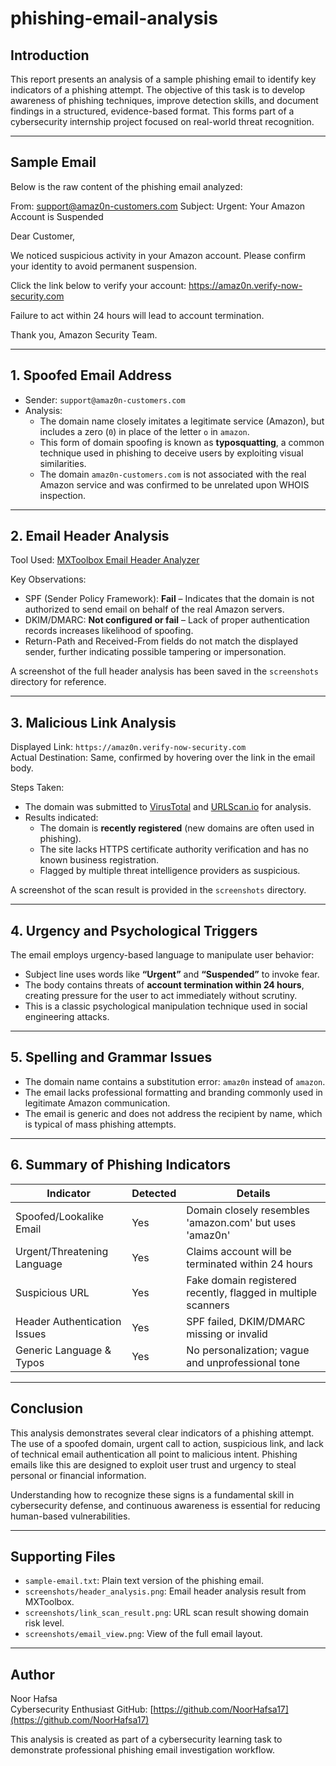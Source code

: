 # phishing-email-analysis

## Introduction

This report presents an analysis of a sample phishing email to identify key indicators of a phishing attempt. The objective of this task is to develop awareness of phishing techniques, improve detection skills, and document findings in a structured, evidence-based format. This forms part of a cybersecurity internship project focused on real-world threat recognition.

---

## Sample Email

Below is the raw content of the phishing email analyzed:

From: support@amaz0n-customers.com
Subject: Urgent: Your Amazon Account is Suspended

Dear Customer,

We noticed suspicious activity in your Amazon account. Please confirm your identity to avoid permanent suspension.

Click the link below to verify your account:
https://amaz0n.verify-now-security.com

Failure to act within 24 hours will lead to account termination.

Thank you,
Amazon Security Team.


---

## 1. Spoofed Email Address

- Sender: `support@amaz0n-customers.com`
- Analysis:
  - The domain name closely imitates a legitimate service (Amazon), but includes a zero (`0`) in place of the letter `o` in `amazon`.
  - This form of domain spoofing is known as **typosquatting**, a common technique used in phishing to deceive users by exploiting visual similarities.
  - The domain `amaz0n-customers.com` is not associated with the real Amazon service and was confirmed to be unrelated upon WHOIS inspection.

---

## 2. Email Header Analysis

Tool Used: [MXToolbox Email Header Analyzer](https://mxtoolbox.com/EmailHeaders.aspx)

Key Observations:

- SPF (Sender Policy Framework): **Fail** – Indicates that the domain is not authorized to send email on behalf of the real Amazon servers.
- DKIM/DMARC: **Not configured or fail** – Lack of proper authentication records increases likelihood of spoofing.
- Return-Path and Received-From fields do not match the displayed sender, further indicating possible tampering or impersonation.

A screenshot of the full header analysis has been saved in the `screenshots` directory for reference.

---

## 3. Malicious Link Analysis

Displayed Link: `https://amaz0n.verify-now-security.com`  
Actual Destination: Same, confirmed by hovering over the link in the email body.

Steps Taken:

- The domain was submitted to [VirusTotal](https://www.virustotal.com) and [URLScan.io](https://urlscan.io) for analysis.
- Results indicated:
  - The domain is **recently registered** (new domains are often used in phishing).
  - The site lacks HTTPS certificate authority verification and has no known business registration.
  - Flagged by multiple threat intelligence providers as suspicious.

A screenshot of the scan result is provided in the `screenshots` directory.

---

## 4. Urgency and Psychological Triggers

The email employs urgency-based language to manipulate user behavior:

- Subject line uses words like **“Urgent”** and **“Suspended”** to invoke fear.
- The body contains threats of **account termination within 24 hours**, creating pressure for the user to act immediately without scrutiny.
- This is a classic psychological manipulation technique used in social engineering attacks.

---

## 5. Spelling and Grammar Issues

- The domain name contains a substitution error: `amaz0n` instead of `amazon`.
- The email lacks professional formatting and branding commonly used in legitimate Amazon communication.
- The email is generic and does not address the recipient by name, which is typical of mass phishing attempts.

---

## 6. Summary of Phishing Indicators

| Indicator                     | Detected | Details                                                         |
|------------------------------|----------|-----------------------------------------------------------------|
| Spoofed/Lookalike Email      | Yes      | Domain closely resembles 'amazon.com' but uses 'amaz0n'         |
| Urgent/Threatening Language  | Yes      | Claims account will be terminated within 24 hours               |
| Suspicious URL               | Yes      | Fake domain registered recently, flagged in multiple scanners   |
| Header Authentication Issues| Yes      | SPF failed, DKIM/DMARC missing or invalid                       |
| Generic Language & Typos     | Yes      | No personalization; vague and unprofessional tone               |

---

## Conclusion

This analysis demonstrates several clear indicators of a phishing attempt. The use of a spoofed domain, urgent call to action, suspicious link, and lack of technical email authentication all point to malicious intent. Phishing emails like this are designed to exploit user trust and urgency to steal personal or financial information.

Understanding how to recognize these signs is a fundamental skill in cybersecurity defense, and continuous awareness is essential for reducing human-based vulnerabilities.

---

## Supporting Files

- `sample-email.txt`: Plain text version of the phishing email.
- `screenshots/header_analysis.png`: Email header analysis result from MXToolbox.
- `screenshots/link_scan_result.png`: URL scan result showing domain risk level.
- `screenshots/email_view.png`: View of the full email layout.

---

## Author

Noor Hafsa  
Cybersecurity Enthusiast 
GitHub: [https://github.com/NoorHafsa17](https://github.com/NoorHafsa17)

This analysis is created as part of a cybersecurity learning task to demonstrate professional phishing email investigation workflow.


